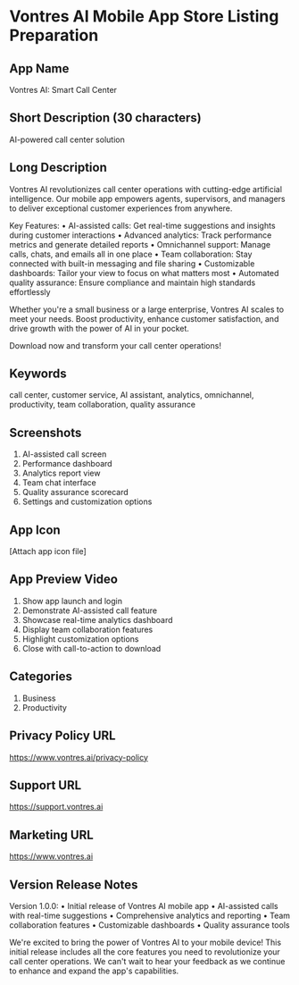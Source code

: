 # Vontres AI Mobile App Store Listing Preparation

## App Name
Vontres AI: Smart Call Center

## Short Description (30 characters)
AI-powered call center solution

## Long Description
Vontres AI revolutionizes call center operations with cutting-edge artificial intelligence. Our mobile app empowers agents, supervisors, and managers to deliver exceptional customer experiences from anywhere.

Key Features:
• AI-assisted calls: Get real-time suggestions and insights during customer interactions
• Advanced analytics: Track performance metrics and generate detailed reports
• Omnichannel support: Manage calls, chats, and emails all in one place
• Team collaboration: Stay connected with built-in messaging and file sharing
• Customizable dashboards: Tailor your view to focus on what matters most
• Automated quality assurance: Ensure compliance and maintain high standards effortlessly

Whether you're a small business or a large enterprise, Vontres AI scales to meet your needs. Boost productivity, enhance customer satisfaction, and drive growth with the power of AI in your pocket.

Download now and transform your call center operations!

## Keywords
call center, customer service, AI assistant, analytics, omnichannel, productivity, team collaboration, quality assurance

## Screenshots
1. AI-assisted call screen
2. Performance dashboard
3. Analytics report view
4. Team chat interface
5. Quality assurance scorecard
6. Settings and customization options

## App Icon
[Attach app icon file]

## App Preview Video
1. Show app launch and login
2. Demonstrate AI-assisted call feature
3. Showcase real-time analytics dashboard
4. Display team collaboration features
5. Highlight customization options
6. Close with call-to-action to download

## Categories
1. Business
2. Productivity

## Privacy Policy URL
https://www.vontres.ai/privacy-policy

## Support URL
https://support.vontres.ai

## Marketing URL
https://www.vontres.ai

## Version Release Notes
Version 1.0.0:
• Initial release of Vontres AI mobile app
• AI-assisted calls with real-time suggestions
• Comprehensive analytics and reporting
• Team collaboration features
• Customizable dashboards
• Quality assurance tools

We're excited to bring the power of Vontres AI to your mobile device! This initial release includes all the core features you need to revolutionize your call center operations. We can't wait to hear your feedback as we continue to enhance and expand the app's capabilities.